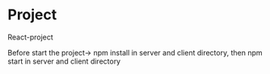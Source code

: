 # Project
React-project

Before start the project->
npm install in server and client directory,
then npm start in server and client directory
